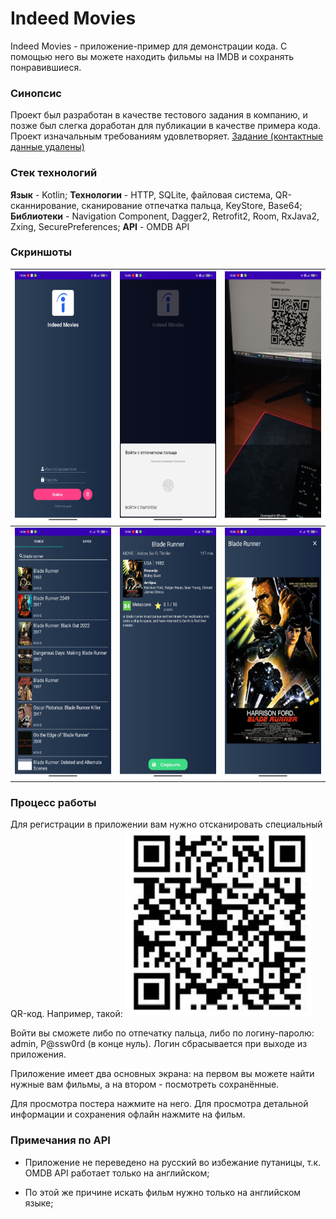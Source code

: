 # Indeed Movies

Indeed Movies - приложение-пример для демонстрации кода. С помощью него вы можете находить фильмы на IMDB и сохранять понравившиеся.

### Синопсис
Проект был разработан в качестве тестового задания в компанию, и позже был слегка доработан для публикации в качестве примера кода. Проект изначальным требованиям удовлетворяет.  [Задание (контактные данные удалены)](img/TaskText.png)

### Стек технологий
**Язык** - Kotlin;
**Технологии** - HTTP, SQLite, файловая система, QR-сканнирование, сканирование отпечатка пальца, KeyStore, Base64;
**Библиотеки** - Navigation Component, Dagger2, Retrofit2, Room, RxJava2, Zxing, SecurePreferences;
**API** - OMDB API

### Скриншоты

|   <img src="img/Login.jpg" alt="alt text" width="200" height="400">   |   <img src="img/Fingerpint.jpg" alt="alt text" width="200" height="400">   |   <img src="img/QrScanning.jpg" alt="alt text" width="200" height="400">   |
| ---- | ---- | ---- |
|   <img src="img/Search.jpg" alt="alt text" width="200" height="400">   |   <img src="img/Details.jpg" alt="alt text" width="200" height="400">   |   <img src="img/Poster.jpg" alt="alt text" width="200" height="400">   |

### Процесс работы
Для регистрации в приложении вам нужно отсканировать специальный QR-код. Например, такой:
<img src="img/QR.jpg" alt="alt text" width="300" height="300">

Войти вы сможете либо по отпечатку пальца, либо по логину-паролю: admin, P@ssw0rd (в конце нуль). Логин сбрасывается при выходе из приложения.

Приложение имеет два основных экрана: на первом вы можете найти нужные вам фильмы, а на втором - посмотреть сохранённые.

Для просмотра постера нажмите на него. Для просмотра детальной информации и сохранения офлайн нажмите на фильм.

### Примечания по API
* Приложение не переведено на русский во избежание путаницы, т.к. OMDB API работает только на английском;

* По этой же причине искать фильм нужно только на английском языке;

  